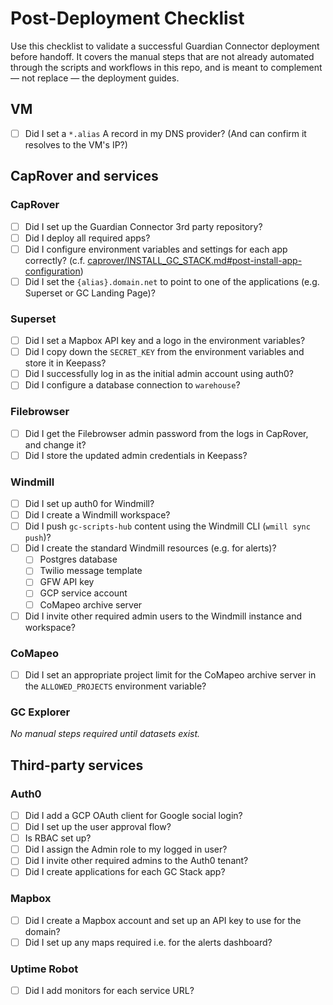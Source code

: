 # Post-Deployment Checklist

Use this checklist to validate a successful Guardian Connector deployment before handoff.
It covers the manual steps that are not already automated through the scripts and workflows in this repo, and is meant to complement — not replace — the deployment guides.

## VM

- [ ] Did I set a `*.alias` A record in my DNS provider? (And can confirm it resolves to the VM's IP?)

## CapRover and services

### CapRover

- [ ] Did I set up the Guardian Connector 3rd party repository?
- [ ] Did I deploy all required apps?
- [ ] Did I configure environment variables and settings for each app correctly? (c.f. [caprover/INSTALL_GC_STACK.md#post-install-app-configuration](caprover/INSTALL_GC_STACK.md#post-install-app-configuration))
- [ ] Did I set the `{alias}.domain.net` to point to one of the applications (e.g. Superset or GC Landing Page)?

### Superset

- [ ] Did I set a Mapbox API key and a logo in the environment variables?
- [ ] Did I copy down the `SECRET_KEY` from the environment variables and store it in Keepass?
- [ ] Did I successfully log in as the initial admin account using auth0?
- [ ] Did I configure a database connection to `warehouse`?

### Filebrowser

- [ ] Did I get the Filebrowser admin password from the logs in CapRover, and change it?
- [ ] Did I store the updated admin credentials in Keepass?

### Windmill

- [ ] Did I set up auth0 for Windmill?
- [ ] Did I create a Windmill workspace?
- [ ] Did I push `gc-scripts-hub` content using the Windmill CLI (`wmill sync push`)?
- [ ] Did I create the standard Windmill resources (e.g. for alerts)?
  - [ ] Postgres database
  - [ ] Twilio message template
  - [ ] GFW API key
  - [ ] GCP service account
  - [ ] CoMapeo archive server
- [ ] Did I invite other required admin users to the Windmill instance and workspace?

### CoMapeo

- [ ] Did I set an appropriate project limit for the CoMapeo archive server in the `ALLOWED_PROJECTS` environment variable?

### GC Explorer

_No manual steps required until datasets exist._

## Third-party services

### Auth0

- [ ] Did I add a GCP OAuth client for Google social login?
- [ ] Did I set up the user approval flow?
- [ ] Is RBAC set up?
- [ ] Did I assign the Admin role to my logged in user?
- [ ] Did I invite other required admins to the Auth0 tenant?
- [ ] Did I create applications for each GC Stack app?

### Mapbox

- [ ] Did I create a Mapbox account and set up an API key to use for the domain?
- [ ] Did I set up any maps required i.e. for the alerts dashboard?

### Uptime Robot

- [ ] Did I add monitors for each service URL?